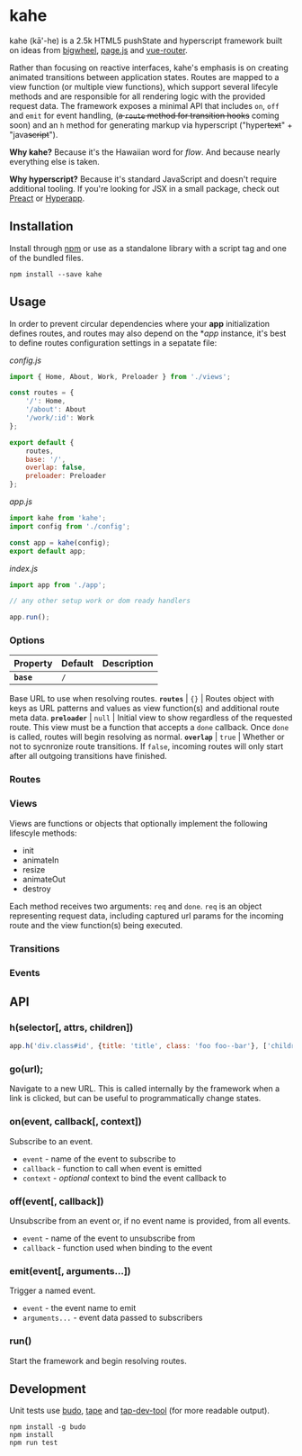 # kahe

kahe (k&#257;'-he) is a 2.5k HTML5 pushState and hyperscript framework built on ideas from [bigwheel](https://github.com/bigwheel-framework/bigwheel), [page.js](https://visionmedia.github.io/page.js/) and [vue-router](http://router.vuejs.org/). 

Rather than focusing on reactive interfaces, kahe's emphasis is on creating animated transitions between application states. Routes are mapped to a view function (or multiple view functions), which support several lifecyle methods and are responsible for all rendering logic with the provided request data. The framework exposes a minimal API that includes `on`, `off` and `emit` for event handling, (~~a `route` method for transition hooks~~ coming soon) and an `h` method for generating markup via hyperscript ("hyper~~text~~" + "java~~script~~").

**Why kahe?** Because it's the Hawaiian word for _flow_. And because nearly everything else is taken.

**Why hyperscript?** Because it's standard JavaScript and doesn't require additional tooling. If you're looking for JSX in a small package, check out [Preact](https://preactjs.com/) or [Hyperapp](https://hyperapp.js.org/).

## Installation

Install through [npm](https://www.npmjs.com/package/kahe) or use as a standalone library with a script tag and one of the bundled files.

`npm install --save kahe`

## Usage

In order to prevent circular dependencies where your **app** initialization defines routes, and routes may also depend on the **app* instance, it's best to define routes configuration settings in a sepatate file:

_config.js_

```javascript
import { Home, About, Work, Preloader } from './views';

const routes = {
    '/': Home,
    '/about': About
    '/work/:id': Work
};

export default {
    routes,
    base: '/',
    overlap: false,
    preloader: Preloader
};
```

_app.js_

```javascript
import kahe from 'kahe';
import config from './config';

const app = kahe(config);
export default app;
```

_index.js_

```javascript
import app from './app';

// any other setup work or dom ready handlers

app.run();
```

### Options

Property        | Default | Description
--------------- | ------- | -----------------------------------------
**`base`**      | `/`     | 
Base URL to use when resolving routes.
**`routes`**    | `{}`    | 
Routes object with keys as URL patterns and values as view function(s) and additional route meta data.
**`preloader`** | `null`  |
Initial view to show regardless of the requested route. This view must be a function that accepts a `done` callback. Once `done` is called, routes will begin resolving as normal.
**`overlap`**   | `true`  |
Whether or not to sycnronize route transitions. If `false`, incoming routes will only start after all outgoing transitions have finished.

### Routes

### Views

Views are functions or objects that optionally implement the following lifescyle methods: 

- init
- animateIn
- resize
- animateOut
- destroy

Each method receives two arguments: `req` and `done`. `req` is an object representing request data, including captured url params for the incoming route and the view function(s) being executed. 

### Transitions

### Events

## API

### h(selector[, attrs, children])

```javascript
app.h('div.class#id', {title: 'title', class: 'foo foo--bar'}, ['children']);
```

### go(url);

Navigate to a new URL. This is called internally by the framework when a link is clicked, but can be useful to programmatically change states.

### on(event, callback[, context])

Subscribe to an event.

* `event` - name of the event to subscribe to
* `callback` - function to call when event is emitted
* `context` - _optional_ context to bind the event callback to

### off(event[, callback])

Unsubscribe from an event or, if no event name is provided, from all events.

* `event` - name of the event to unsubscribe from
* `callback` - function used when binding to the event

### emit(event[, arguments...])

Trigger a named event.

* `event` - the event name to emit
* `arguments...` - event data passed to subscribers

### run()

Start the framework and begin resolving routes.

## Development

Unit tests use [budo](https://www.npmjs.com/package/budo), [tape](https://www.npmjs.com/package/tape) and [tap-dev-tool](https://www.npmjs.com/package/tap-dev-tool) (for more readable output).

```
npm install -g budo
npm install
npm run test
```
